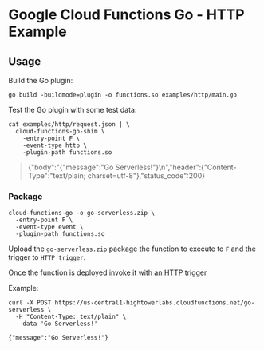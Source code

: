 # Google Cloud Functions Go - HTTP Example 

## Usage

Build the Go plugin:

```
go build -buildmode=plugin -o functions.so examples/http/main.go
```

Test the Go plugin with some test data:

```
cat examples/http/request.json | \
  cloud-functions-go-shim \
    -entry-point F \
    -event-type http \
    -plugin-path functions.so
```

> {"body":"{\"message\":\"Go Serverless!\"}\n","header":{"Content-Type":"text/plain; charset=utf-8"},"status_code":200}

### Package

```
cloud-functions-go -o go-serverless.zip \
  -entry-point F \
  -event-type event \
  -plugin-path functions.so
```

Upload the `go-serverless.zip` package the function to execute to `F` and the trigger to `HTTP trigger`.

Once the function is deployed [invoke it with an HTTP trigger](https://cloud.google.com/functions/docs/calling/http)

Example:

```
curl -X POST https://us-central1-hightowerlabs.cloudfunctions.net/go-serverless \
  -H "Content-Type: text/plain" \
  --data 'Go Serverless!'
```
```
{"message":"Go Serverless!"}
```
